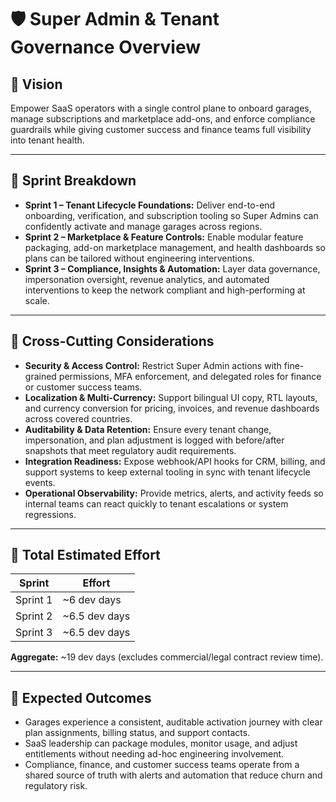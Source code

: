 # 🛡️ Super Admin & Tenant Governance Overview

## 🌟 Vision
Empower SaaS operators with a single control plane to onboard garages, manage subscriptions and marketplace add-ons, and enforce compliance guardrails while giving customer success and finance teams full visibility into tenant health.

---

## 🧩 Sprint Breakdown
- **Sprint 1 – Tenant Lifecycle Foundations:** Deliver end-to-end onboarding, verification, and subscription tooling so Super Admins can confidently activate and manage garages across regions.
- **Sprint 2 – Marketplace & Feature Controls:** Enable modular feature packaging, add-on marketplace management, and health dashboards so plans can be tailored without engineering interventions.
- **Sprint 3 – Compliance, Insights & Automation:** Layer data governance, impersonation oversight, revenue analytics, and automated interventions to keep the network compliant and high-performing at scale.

---

## 🔄 Cross-Cutting Considerations
- **Security & Access Control:** Restrict Super Admin actions with fine-grained permissions, MFA enforcement, and delegated roles for finance or customer success teams.
- **Localization & Multi-Currency:** Support bilingual UI copy, RTL layouts, and currency conversion for pricing, invoices, and revenue dashboards across covered countries.
- **Auditability & Data Retention:** Ensure every tenant change, impersonation, and plan adjustment is logged with before/after snapshots that meet regulatory audit requirements.
- **Integration Readiness:** Expose webhook/API hooks for CRM, billing, and support systems to keep external tooling in sync with tenant lifecycle events.
- **Operational Observability:** Provide metrics, alerts, and activity feeds so internal teams can react quickly to tenant escalations or system regressions.

---

## 📏 Total Estimated Effort
| Sprint | Effort |
|--------|--------|
| Sprint 1 | ~6 dev days |
| Sprint 2 | ~6.5 dev days |
| Sprint 3 | ~6.5 dev days |

**Aggregate:** ~19 dev days (excludes commercial/legal contract review time).

---

## 🚀 Expected Outcomes
- Garages experience a consistent, auditable activation journey with clear plan assignments, billing status, and support contacts.
- SaaS leadership can package modules, monitor usage, and adjust entitlements without needing ad-hoc engineering involvement.
- Compliance, finance, and customer success teams operate from a shared source of truth with alerts and automation that reduce churn and regulatory risk.

